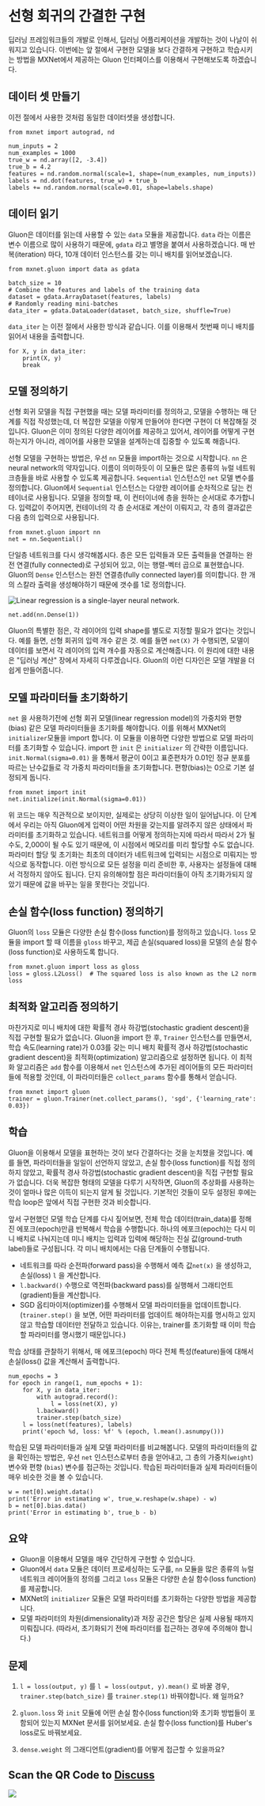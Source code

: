 # 선형 회귀의 간결한 구현

딥러닝 프레임워크들의 개발로 인해서, 딥러닝 어플리케이션을 개발하는 것이 나날이 쉬워지고 있습니다. 이번에는 앞 절에서 구현한 모델을 보다 간결하게 구현하고 학습시키는 방법을 MXNet에서 제공하는 Gluon 인터페이스를 이용해서 구현해보도록 하겠습니다.

## 데이터 셋 만들기

이전 절에서 사용한 것처럼 동일한 데이터셋을 생성합니다.

```{.python .input  n=2}
from mxnet import autograd, nd

num_inputs = 2
num_examples = 1000
true_w = nd.array([2, -3.4])
true_b = 4.2
features = nd.random.normal(scale=1, shape=(num_examples, num_inputs))
labels = nd.dot(features, true_w) + true_b
labels += nd.random.normal(scale=0.01, shape=labels.shape)
```

## 데이터 읽기

Gluon은 데이터를 읽는데 사용할 수 있는  `data` 모듈을 제공합니다.  `data` 라는 이름은 변수 이름으로 많이 사용하기 때문에,  `gdata` 라고 별명을 붙여서 사용하겠습니다. 매 반복(iteration) 마다, 10개 데이터 인스턴스를 갖는 미니 배치를 읽어보겠습니다.

```{.python .input  n=3}
from mxnet.gluon import data as gdata

batch_size = 10
# Combine the features and labels of the training data
dataset = gdata.ArrayDataset(features, labels)
# Randomly reading mini-batches
data_iter = gdata.DataLoader(dataset, batch_size, shuffle=True)
```

 `data_iter` 는 이전 절에서 사용한 방식과 같습니다. 이를 이용해서 첫번째 미니 배치를 읽어서 내용을 출력합니다.

```{.python .input  n=5}
for X, y in data_iter:
    print(X, y)
    break
```

## 모델 정의하기

선형 회귀 모델을 직접 구현했을 때는 모델 파라미터를 정의하고, 모델을 수행하는 매 단계를 직접 작성했는데, 더 복잡한 모델을 이렇게 만들어야 한다면 구현이 더 복잡해질 것입니다. Gluon은 이미 정의된 다양한 레이어를 제공하고 있어서, 레이어를 어떻게 구현하는지가 아니라, 레이어를 사용한 모델을 설계하는데 집중할 수 있도록 해줍니다.

선형 모델을 구현하는 방법은, 우선 `nn` 모듈을 import하는 것으로 시작합니다. `nn`  은 neural network의 약자입니다. 이름이 의미하듯이 이 모듈은 많은 종류의 뉴럴 네트워크층들을 바로 사용할 수 있도록 제공합니다.  `Sequential` 인스턴스인  `net` 모델 변수를 정의합니다. Gluon에서  `Sequential` 인스턴스는 다양한 레이어를 순차적으로 담는 컨테이너로 사용됩니다.  모델을 정의할 때, 이 컨터이너에 층을 원하는 순서대로 추가합니다. 입력값이 주어지면, 컨테이너의 각 층 순서대로 계산이 이뤄지고, 각 층의 결과값은 다음 층의 입력으로 사용됩니다.

```{.python .input  n=5}
from mxnet.gluon import nn
net = nn.Sequential()
```

단일층 네트워크를 다시 생각해봅시다. 층은 모든 입력들과 모든 출력들을 연결하는 완전 연결(fully connected)로 구성되어 있고,  이는 행렬-벡터 곱으로 표현했습니다. Gluon의   `Dense` 인스턴스는 완전 연결층(fully connected layer)를 의미합니다. 한 개의 스칼라 출력을 생성해야하기 때문에 갯수를 1로 정의합니다.

![Linear regression is a single-layer neural network. ](../img/singleneuron.svg)

```{.python .input  n=6}
net.add(nn.Dense(1))
```

Gluon의 특별한 점은, 각 레이어의 입력 shape를 별도로 지정할 필요가 없다는 것입니다. 예를 들면, 선형 회귀의 입력 개수 같은 것. 예를 들면  `net(X)` 가 수행되면, 모델이 데이터를 보면서 각 레이어의 입력 개수를 자동으로 계산해줍니다. 이 원리에 대한 내용은 "딥러닝 계산" 장에서 자세히 다루겠습니다. Gluon의 이런 디자인은 모델 개발을 더 쉽게 만들어줍니다.

## 모델 파라미터들 초기화하기

`net` 을 사용하기전에 선형 회귀 모델(linear regression model)의 가중치와 편향(bias) 같은 모델 파라미터들을 초기화를 해야합니다. 이를 위해서 MXNet의 `initializer`모듈을 import 합니다. 이 모듈을 이용하면 다양한 방법으로 모델 파라미터를 초기화할 수 있습니다. import 한 `init` 은 `initializer` 의 간략한 이름입니다. `init.Normal(sigma=0.01)` 을 통해서 평균이 0이고 표준편차가 0.01인 정규 분포를 따르는 난수값들로 각 가중치 파라미터들을 초기화합니다. 편향(bias)는 0으로 기본 설정되게 둡니다.

```{.python .input  n=7}
from mxnet import init
net.initialize(init.Normal(sigma=0.01))
```

위 코드는 매우 직관적으로 보이지만, 실제로는 상당히 이상한 일이 일어납니다. 이 단계에서 우리는 아직 Gluon에게 입력이 어떤 차원을 갖는지를 알려주지 않은 상태에서 파라미터를 초기화하고 있습니다. 네트워크를 어떻게 정의하는지에 따라서 따라서 2가 될 수도, 2,000이 될 수도 있기 때문에, 이 시점에서 메모리를 미리 할당할 수도 없습니다. 파라미터 할당 및 초기화는 최초의 데이터가 네트워크에 입력되는 시점으로 미뤄지는 방식으로 동작합니다. 이런 방식으로 모든 설정을 미리 준비한 후, 사용자는 설정들에 대해서 걱정하지 않아도 됩니다. 단지 유의해야할 점은 파라미터들이 아직 초기화가되지 않았기 때문에 값을 바꾸는 일을 못한다는 것입니다.

##  손실 함수(loss function) 정의하기

Gluon의 `loss` 모듈은 다양한 손실 함수(loss function)를 정의하고 있습니다. `loss` 모듈을 import 할 때 이름을 `gloss` 바꾸고, 제곱 손실(squared loss)을 모델의 손실 함수(loss function)로 사용하도록 합니다.

```{.python .input  n=8}
from mxnet.gluon import loss as gloss
loss = gloss.L2Loss()  # The squared loss is also known as the L2 norm loss
```

## 최적화 알고리즘 정의하기

마찬가지로 미니 배치에 대한 확률적 경사 하강법(stochastic gradient descent)을 직접 구현할 필요가 없습니다. Gluon을 import 한 후, `Trainer` 인스턴스를 만들면서, 학습 속도(learning rate)가 0.03를 갖는 미니 배치 확률적 경사 하강법(stochastic gradient descent)을 최적화(optimization) 알고리즘으로 설정하면 됩니다. 이 최적화 알고리즘은 `add` 함수를 이용해서 `net` 인스턴스에 추가된 레이어들의 모든 파라미터들에 적용할 것인데, 이 파라미터들은 `collect_params` 함수를 통해서 얻습니다.

```{.python .input  n=9}
from mxnet import gluon
trainer = gluon.Trainer(net.collect_params(), 'sgd', {'learning_rate': 0.03})
```

## 학습

Gluon을 이용해서 모델을 표현하는 것이 보다 간결하다는 것을 눈치챘을 것입니다. 예를 들면, 파라미터들을 일일이 선언하지 않았고, 손실 함수(loss function)를 직접 정의하지 않았고, 확률적 경사 하강법(stochastic gradient descent)을 직접 구현할 필요가 없습니다. 더욱 복잡한 형태의 모델을 다루기 시작하면, Gluon의 추상화를 사용하는 것이 얼마나 많은 이득이 되는지 알게 될 것입니다. 기본적인 것들이 모두 설정된 후에는 학습 loop은 앞에서 직접 구현한 것과 비슷합니다.

앞서 구현했던 모델 학습 단계를 다시 짚어보면, 전체 학습 데이터(train_data)를 정해진 에포크(epoch)만큼 반복해서 학습을 수행합니다. 하나의 에포크(epoch)는 다시 미니 배치로 나눠지는데 미니 배치는 입력과 입력에 해당하는 진실 값(ground-truth label)들로 구성됩니다. 각 미니 배치에서는 다음 단계들이 수행됩니다.

* 네트워크를 따라 순전파(forward pass)을 수행해서 예측 값`net(x)`  을 생성하고, 손실(loss) `l` 을 계산합니다. 
* `l.backward()` 수행으로 역전파(backward pass)를 실행해서 그래티언트(gradient)들을 계산합니다.
* SGD 옵티마이저(optimizer)를 수행해서 모델 파라미터들을 업데이트합니다. (`trainer.step()` 을 보면, 어떤 파라미터를 업데이트 해야하는지를 명시하고 있지 않고 학습할 데이터만 전달하고 있습니다. 이유는, trainer를 초기화할 때 이미 학습할 파라미터를 명시했기 때문입니다.)

학습 상태를 관찰하기 위해서, 매 에포크(epoch) 마다 전체 특성(feature)들에 대해서 손실(loss() 값을 계산해서 출력합니다.

```{.python .input  n=10}
num_epochs = 3
for epoch in range(1, num_epochs + 1):
    for X, y in data_iter:
        with autograd.record():
            l = loss(net(X), y)
        l.backward()
        trainer.step(batch_size)
    l = loss(net(features), labels)
    print('epoch %d, loss: %f' % (epoch, l.mean().asnumpy()))
```

학습된 모델 파라미터들과 실제 모델 파라미터를 비교해봅니다. 모델의 파라미터들의 값을 확인하는 방법은, 우선  `net` 인스턴스로부터 층을 얻어내고, 그 층의 가중치(`weight`) 변수와 편향 (`bias`) 변수를 접근하는 것입니다. 학습된 파라미터들과 실제 파라미터들이 매우 비슷한 것을 볼 수 있습니다.

```{.python .input  n=12}
w = net[0].weight.data()
print('Error in estimating w', true_w.reshape(w.shape) - w)
b = net[0].bias.data()
print('Error in estimating b', true_b - b)
```

## 요약

* Gluon을 이용해서 모델을 매우 간단하게 구현할 수 있습니다.
* Gluon에서 `data` 모듈은 데이터 프로세싱하는 도구를, `nn` 모듈을 많은 종류의 뉴럴 네트워크 레이어들의 정의를 그리고 `loss` 모듈은 다양한 손실 함수(loss function)를 제공합니다.
* MXNet의 `initializer` 모듈은 모델 파라미터를 초기화하는 다양한 방법을 제공합니다.
* 모델 파라미터의 차원(dimensionality)과 저장 공간은 할당은 실제 사용될 때까지 미뤄집니다. (따라서, 초기화되기 전에 파라미터를 접근하는 경우에 주의해야 합니다.)

## 문제

1. `l = loss(output, y)` 를  `l = loss(output, y).mean()` 로 바꿀 경우, `trainer.step(batch_size)` 를 `trainer.step(1)` 바꿔야합니다. 왜 일까요?

1.  `gluon.loss` 와 `init` 모듈에 어떤 손실 함수(loss function)와 초기화 방법들이 포함되어 있는지 MXNet 문서를 읽어보세요. 손실 함수(loss function)를 Huber's loss로도 바꿔보세요.
2.  `dense.weight` 의 그래디언트(gradient)를 어떻게 접근할 수 있을까요?

## 

## Scan the QR Code to [Discuss](https://discuss.mxnet.io/t/2333)

![](../img/qr_linear-regression-gluon.svg)
